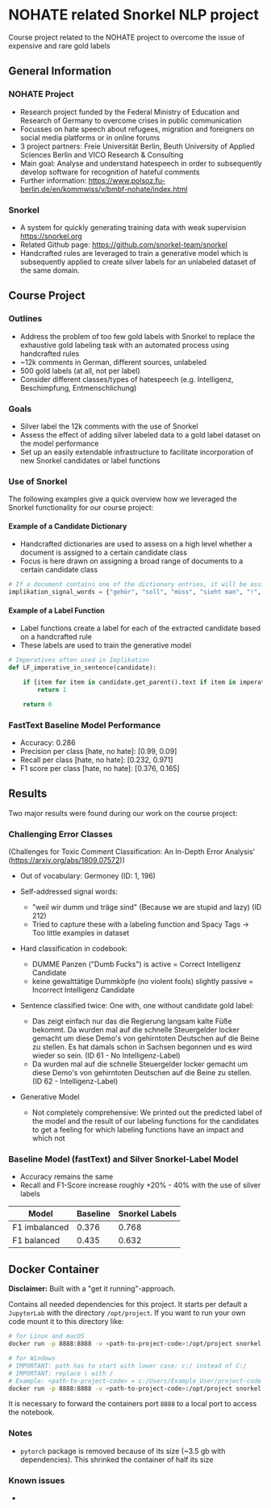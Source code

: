 # NOHATE related Snorkel NLP project

Course project related to the NOHATE project to overcome the issue of expensive and rare gold labels

## General Information

### NOHATE Project
- Research project funded by the Federal Ministry of Education and Research of Germany to overcome crises in public communication
- Focusses on hate speech about refugees, migration and foreigners on social media platforms or in online forums
- 3 project partners: Freie Universität Berlin, Beuth University of Applied Sciences Berlin and VICO Research & Consulting
- Main goal: Analyse and understand hatespeech in order to subsequently develop software for recognition of hateful comments
- Further information: https://www.polsoz.fu-berlin.de/en/kommwiss/v/bmbf-nohate/index.html

### Snorkel

- A system for quickly generating training data with weak supervision https://snorkel.org
- Related Github page: https://github.com/snorkel-team/snorkel
- Handcrafted rules are leveraged to train a generative model which is subsequently applied to create silver labels for an unlabeled dataset of the same domain.


## Course Project

### Outlines

- Address the problem of too few gold labels with Snorkel to replace the exhaustive gold labeling task with an automated process using handcrafted rules
- ~12k comments in German, different sources, unlabeled
- 500 gold labels (at all, not per label)
- Consider different classes/types of hatespeech (e.g. Intelligenz, Beschimpfung, Entmenschlichung)


### Goals

- Silver label the 12k comments with the use of Snorkel
- Assess the effect of adding silver labeled data to a gold label dataset on the model performance
- Set up an easily extendable infrastructure to facilitate incorporation of new Snorkel candidates or label functions

### Use of Snorkel

The following examples give a quick overview how we leveraged the Snorkel functionality for our course project:

#### Example of a Candidate Dictionary
- Handcrafted dictionaries are used to assess on a high level whether a document is assigned to a certain candidate class
- Focus is here drawn on assigning a broad range of documents to a certain candidate class
```python
# If a document contains one of the dictionary entries, it will be assigned to the Candidate class Implikation
implikation_signal_words = {"gehör", "soll", "müss", "sieht man", "!", }
```

#### Example of a Label Function
- Label functions create a label for each of the extracted candidate based on a handcrafted rule
- These labels are used to train the generative model
```python
# Imperatives often used in Implikation
def LF_imperative_in_sentence(candidate):

    if [item for item in candidate.get_parent().text if item in imperative_tags]:
        return 1

    return 0

```

### FastText Baseline Model Performance

- Accuracy: 0.286
- Precision per class [hate, no hate]:	[0.99, 0.09]
- Recall per class [hate, no hate]:	[0.232, 0.971]
- F1 score per class [hate, no hate]:	[0.376, 0.165]


## Results

Two major results were found during our work on the course project:

### Challenging Error Classes

(Challenges for Toxic Comment Classification: An In-Depth Error Analysis' (https://arxiv.org/abs/1809.07572))
- Out of vocabulary: Germoney (ID: 1, 196)



- Self-addressed signal words:
    - "weil wir dumm und träge sind" (Because we are stupid and lazy) (ID 212)
    - Tried to capture these with a labeling function and Spacy Tags -> Too little examples in dataset



- Hard classification in codebook:
    - DUMME Panzen ("Dumb Fucks") is active = Correct Intelligenz Candidate
    - keine gewalttätige Dummköpfe (no violent fools) slightly passive = Incorrect Intelligenz Candidate



- Sentence classified twice: One with, one without candidate gold label:
    - Das zeigt einfach nur das die Regierung langsam kalte Füße bekommt. Da wurden mal auf die schnelle Steuergelder locker gemacht um diese Demo's von gehirntoten Deutschen auf die Beine zu stellen. Es hat damals schon in Sachsen begonnen und es wird wieder so sein. (ID 61 - No Intelligenz-Label)
    - Da wurden mal auf die schnelle Steuergelder locker gemacht um diese Demo's von gehirntoten Deutschen auf die Beine zu stellen. (ID 62 - Intelligenz-Label)



- Generative Model
    - Not completely comprehensive: We printed out the predicted label of the model and the result of our labeling functions for the candidates to get a feeling for which labeling functions have an impact and which not

### Baseline Model (fastText) and Silver Snorkel-Label Model

- Accuracy remains the same
- Recall and F1-Score increase roughly +20% - 40% with the use of silver labels



| Model        | Baseline | Snorkel Labels |
| ------------ | -------- | -------------- |
|F1 imbalanced | 0.376    | 0.768          |
|F1 balanced   | 0.435    | 0.632          |
## Docker Container

**Disclaimer:**
Built with a "get it running"-approach.

Contains all needed dependencies for this project. It starts per default a `JupyterLab` with the directory `/opt/project`. If you want to run your own code mount it to this directory like:
``` bash
# for Linux and macOS
docker run -p 8888:8888 -v <path-to-project-code>:/opt/project snorkel

# for Windows
# IMPORTANT: path has to start with lower case: c:/ instead of C:/
# IMPORTANT: replace \ with /
# Example: <path-to-project-code> = c:/Users/Example_User/project-code
docker run -p 8888:8888 -v <path-to-project-code>:/opt/project snorkel

```

It is necessary to forward the containers port `8888` to a local port to access the notebook.


### Notes

- `pytorch` package is removed because of its size (~3.5 gb with dependencies). This shrinked the container of half its size


### Known issues

-
